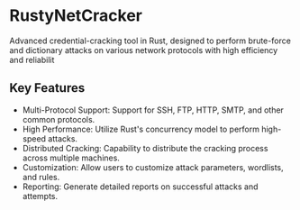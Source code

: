 # RustyNetCracker
Advanced credential-cracking tool in Rust, designed to perform brute-force and dictionary attacks on various network protocols with high efficiency and reliabilit

## Key Features

* Multi-Protocol Support: Support for SSH, FTP, HTTP, SMTP, and other common protocols.
* High Performance: Utilize Rust's concurrency model to perform high-speed attacks.
* Distributed Cracking: Capability to distribute the cracking process across multiple machines.
* Customization: Allow users to customize attack parameters, wordlists, and rules.
* Reporting: Generate detailed reports on successful attacks and attempts.
